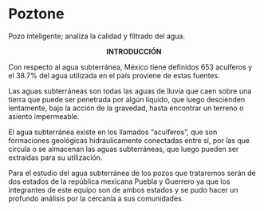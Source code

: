 # Poztone
Pozo inteligente; analiza la calidad y filtrado del agua.
<p style="text-align: center;"><b>INTRODUCCI&Oacute;N</b></p>
<p><span style="font-weight: 400;">Con respecto al agua subterr&aacute;nea, M&eacute;xico tiene definidos 653 acu&iacute;feros y el 38.7% del agua utilizada en el pa&iacute;s proviene de estas fuentes.</span></p>
<p><span style="font-weight: 400;">Las aguas subterr&aacute;neas son todas las aguas de lluvia que caen sobre una tierra que puede ser penetrada por alg&uacute;n l&iacute;quido, que luego descienden lentamente, bajo la acci&oacute;n de la gravedad, hasta encontrar un terreno o asiento impermeable.</span></p>
<p><span style="font-weight: 400;">El agua subterr&aacute;nea existe en los llamados &ldquo;acu&iacute;feros&rdquo;, que son formaciones geol&oacute;gicas hidr&aacute;ulicamente conectadas entre s&iacute;, por las que circula o se almacenan las aguas subterr&aacute;neas, que luego pueden ser extra&iacute;das para su utilizaci&oacute;n.</span></p>
<p><span style="font-weight: 400;">Para el estudio del agua subterr&aacute;nea de los pozos que trataremos ser&aacute;n de dos estados de la rep&uacute;blica mexicana Puebla y Guerrero ya que los integrantes de este equipo son de ambos estados y se pudo hacer un profundo an&aacute;lisis por la cercan&iacute;a a sus comunidades.</span></p>
